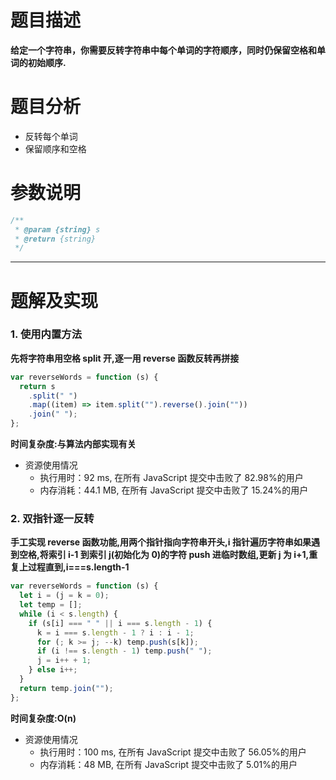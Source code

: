 # 题目描述

**给定一个字符串，你需要反转字符串中每个单词的字符顺序，同时仍保留空格和单词的初始顺序.**

# 题目分析

- 反转每个单词
- 保留顺序和空格

# 参数说明

```js
/**
 * @param {string} s
 * @return {string}
 */
```

---

# 题解及实现

### 1. 使用内置方法
   **先将字符串用空格 split 开,逐一用 reverse 函数反转再拼接**

```js
var reverseWords = function (s) {
  return s
    .split(" ")
    .map((item) => item.split("").reverse().join(""))
    .join(" ");
};
```

**时间复杂度:与算法内部实现有关**

- 资源使用情况
  - 执行用时：92 ms, 在所有 JavaScript 提交中击败了 82.98%的用户
  - 内存消耗：44.1 MB, 在所有 JavaScript 提交中击败了 15.24%的用户

### 2. 双指针逐一反转
   **手工实现 reverse 函数功能,用两个指针指向字符串开头,i 指针遍历字符串如果遇到空格,将索引 i-1 到索引 j(初始化为 0)的字符 push 进临时数组,更新 j 为 i+1,重复上过程直到,i===s.length-1**

```js
var reverseWords = function (s) {
  let i = (j = k = 0);
  let temp = [];
  while (i < s.length) {
    if (s[i] === " " || i === s.length - 1) {
      k = i === s.length - 1 ? i : i - 1;
      for (; k >= j; --k) temp.push(s[k]);
      if (i !== s.length - 1) temp.push(" ");
      j = i++ + 1;
    } else i++;
  }
  return temp.join("");
};
```

**时间复杂度:O(n)**

- 资源使用情况
  - 执行用时：100 ms, 在所有 JavaScript 提交中击败了 56.05%的用户
  - 内存消耗：48 MB, 在所有 JavaScript 提交中击败了 5.01%的用户
